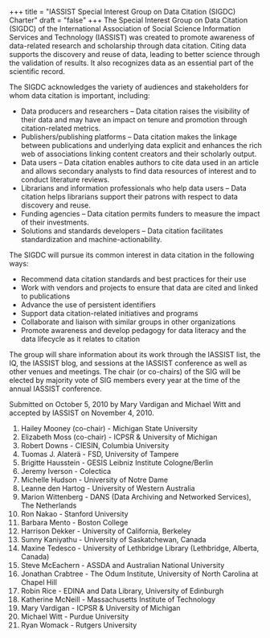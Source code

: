 +++
title = "IASSIST Special Interest Group on Data Citation (SIGDC) Charter"
draft = "false"
+++
The Special Interest Group on Data Citation (SIGDC) of the International Association of Social Science Information Services and Technology (IASSIST) was created to promote awareness of data-related research and scholarship through data citation. Citing data supports the discovery and reuse of data, leading to better science through the validation of results. It also recognizes data as an essential part of the scientific record.

The SIGDC acknowledges the variety of audiences and stakeholders for whom data citation is important, including:

- Data producers and researchers – Data citation raises the visibility of their data and may have an impact on tenure and promotion through citation-related metrics.
- Publishers/publishing platforms – Data citation makes the linkage between publications and underlying data explicit and enhances the rich web of associations linking content creators and their scholarly output.
- Data users – Data citation enables authors to cite data used in an article and allows secondary analysts to find data resources of interest and to conduct literature reviews.
- Librarians and information professionals who help data users – Data citation helps librarians support their patrons with respect to data discovery and reuse.
- Funding agencies – Data citation permits funders to measure the impact of their investments.
- Solutions and standards developers – Data citation facilitates standardization and machine-actionability.

The SIGDC will pursue its common interest in data citation in the following ways:

- Recommend data citation standards and best practices for their use
- Work with vendors and projects to ensure that data are cited and linked to publications
- Advance the use of persistent identifiers
- Support data citation-related initiatives and programs
- Collaborate and liaison with similar groups in other organizations
- Promote awareness and develop pedagogy for data literacy and the data lifecycle as it relates to citation

The group will share information about its work through the IASSIST list, the IQ, the IASSIST blog, and sessions at the IASSIST conference as well as other venues and meetings. The chair (or co-chairs) of the SIG will be elected by majority vote of SIG members every year at the time of the annual IASSIST conference.

Submitted on October 5, 2010 by Mary Vardigan and Michael Witt and accepted by IASSIST on November 4, 2010.

1. Hailey Mooney (co-chair) - Michigan State University
1. Elizabeth Moss (co-chair) - ICPSR & University of Michigan
1. Robert Downs - CIESIN, Columbia University
1. Tuomas J. Alaterä - FSD, University of Tampere
1. Brigitte Hausstein - GESIS Leibniz Institute Cologne/Berlin
1. Jeremy Iverson - Colectica
1. Michelle Hudson - University of Notre Dame
1. Leanne den Hartog - University of Western Australia
1. Marion Wittenberg - DANS (Data Archiving and Networked Services), The Netherlands
1. Ron Nakao - Stanford University
1. Barbara Mento -  Boston College
1. Harrison Dekker - University of California, Berkeley
1. Sunny Kaniyathu - University of Saskatchewan, Canada
1. Maxine Tedesco - University of Lethbridge Library (Lethbridge, Alberta, Canada)
1. Steve McEachern - ASSDA and Australian National University
1. Jonathan Crabtree - The Odum Institute, University of North Carolina at Chapel Hill
1. Robin Rice - EDINA and Data Library, University of Edinburgh
1. Katherine McNeill - Massachusetts Institute of Technology
1. Mary Vardigan  - ICPSR & University of Michigan
1. Michael Witt - Purdue University
1. Ryan Womack - Rutgers University